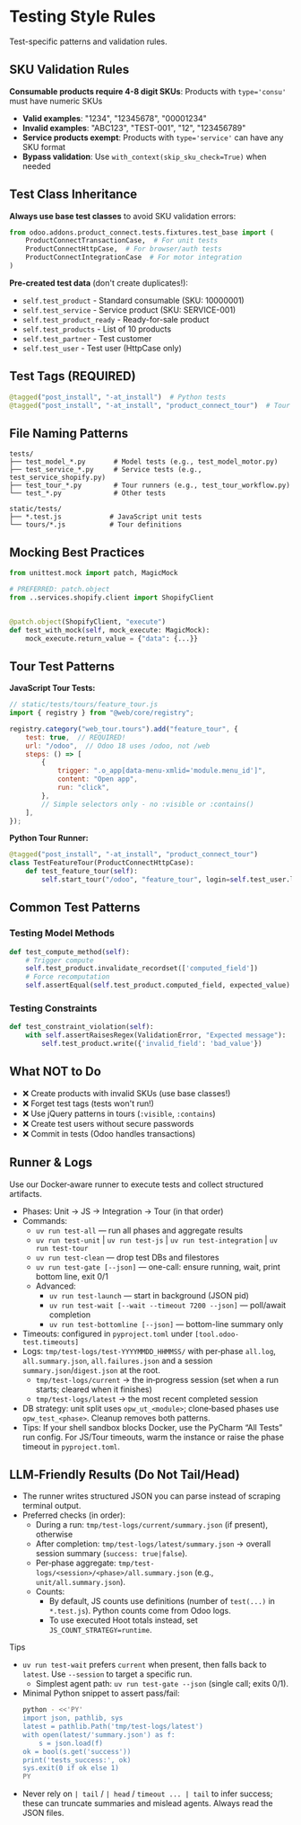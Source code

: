 # Testing Style Rules

Test-specific patterns and validation rules.

## SKU Validation Rules

**Consumable products require 4-8 digit SKUs**: Products with `type='consu'` must have numeric SKUs

- **Valid examples**: "1234", "12345678", "00001234"
- **Invalid examples**: "ABC123", "TEST-001", "12", "123456789"
- **Service products exempt**: Products with `type='service'` can have any SKU format
- **Bypass validation**: Use `with_context(skip_sku_check=True)` when needed

## Test Class Inheritance

**Always use base test classes** to avoid SKU validation errors:

```python
from odoo.addons.product_connect.tests.fixtures.test_base import (
    ProductConnectTransactionCase,  # For unit tests
    ProductConnectHttpCase,  # For browser/auth tests  
    ProductConnectIntegrationCase  # For motor integration
)
```

**Pre-created test data** (don't create duplicates!):

- `self.test_product` - Standard consumable (SKU: 10000001)
- `self.test_service` - Service product (SKU: SERVICE-001)
- `self.test_product_ready` - Ready-for-sale product
- `self.test_products` - List of 10 products
- `self.test_partner` - Test customer
- `self.test_user` - Test user (HttpCase only)

## Test Tags (REQUIRED)

```python
@tagged("post_install", "-at_install")  # Python tests
@tagged("post_install", "-at_install", "product_connect_tour")  # Tour runners
```

## File Naming Patterns

```
tests/
├── test_model_*.py       # Model tests (e.g., test_model_motor.py)
├── test_service_*.py     # Service tests (e.g., test_service_shopify.py)
├── test_tour_*.py        # Tour runners (e.g., test_tour_workflow.py)
└── test_*.py             # Other tests

static/tests/
├── *.test.js            # JavaScript unit tests
└── tours/*.js           # Tour definitions
```

## Mocking Best Practices

```python
from unittest.mock import patch, MagicMock

# PREFERRED: patch.object
from ..services.shopify.client import ShopifyClient


@patch.object(ShopifyClient, "execute")
def test_with_mock(self, mock_execute: MagicMock):
    mock_execute.return_value = {"data": {...}}
```

## Tour Test Patterns

**JavaScript Tour Tests:**

```javascript
// static/tests/tours/feature_tour.js
import { registry } from "@web/core/registry";

registry.category("web_tour.tours").add("feature_tour", {
    test: true,  // REQUIRED!
    url: "/odoo",  // Odoo 18 uses /odoo, not /web
    steps: () => [
        {
            trigger: ".o_app[data-menu-xmlid='module.menu_id']",
            content: "Open app",
            run: "click",
        },
        // Simple selectors only - no :visible or :contains()
    ],
});
```

**Python Tour Runner:**

```python
@tagged("post_install", "-at_install", "product_connect_tour")
class TestFeatureTour(ProductConnectHttpCase):
    def test_feature_tour(self):
        self.start_tour("/odoo", "feature_tour", login=self.test_user.login)
```

## Common Test Patterns

### Testing Model Methods

```python
def test_compute_method(self):
    # Trigger compute
    self.test_product.invalidate_recordset(['computed_field'])
    # Force recomputation
    self.assertEqual(self.test_product.computed_field, expected_value)
```

### Testing Constraints

```python
def test_constraint_violation(self):
    with self.assertRaisesRegex(ValidationError, "Expected message"):
        self.test_product.write({'invalid_field': 'bad_value'})
```

## What NOT to Do

- ❌ Create products with invalid SKUs (use base classes!)
- ❌ Forget test tags (tests won't run!)
- ❌ Use jQuery patterns in tours (`:visible`, `:contains`)
- ❌ Create test users without secure passwords
- ❌ Commit in tests (Odoo handles transactions)

## Runner & Logs

Use our Docker‑aware runner to execute tests and collect structured artifacts.

- Phases: Unit → JS → Integration → Tour (in that order)
- Commands:
    - `uv run test-all` — run all phases and aggregate results
    - `uv run test-unit` | `uv run test-js` | `uv run test-integration` | `uv run test-tour`
    - `uv run test-clean` — drop test DBs and filestores
    - `uv run test-gate [--json]` — one-call: ensure running, wait, print bottom line, exit 0/1
    - Advanced:
        - `uv run test-launch` — start in background (JSON pid)
        - `uv run test-wait [--wait --timeout 7200 --json]` — poll/await completion
        - `uv run test-bottomline [--json]` — bottom-line summary only
- Timeouts: configured in `pyproject.toml` under `[tool.odoo-test.timeouts]`
- Logs: `tmp/test-logs/test-YYYYMMDD_HHMMSS/` with per‑phase `all.log`, `all.summary.json`, `all.failures.json` and a
  session `summary.json`/`digest.json` at the root.
    - `tmp/test-logs/current` → the in‑progress session (set when a run starts; cleared when it finishes)
    - `tmp/test-logs/latest`  → the most recent completed session
- DB strategy: unit split uses `opw_ut_<module>`; clone‑based phases use `opw_test_<phase>`. Cleanup removes both
  patterns.
- Tips: If your shell sandbox blocks Docker, use the PyCharm “All Tests” run config. For JS/Tour timeouts, warm the
  instance or raise the phase timeout in `pyproject.toml`.

## LLM‑Friendly Results (Do Not Tail/Head)

- The runner writes structured JSON you can parse instead of scraping terminal output.
- Preferred checks (in order):
    - During a run: `tmp/test-logs/current/summary.json` (if present), otherwise
    - After completion: `tmp/test-logs/latest/summary.json` → overall session summary (`success: true|false`).
    - Per‑phase aggregate: `tmp/test-logs/<session>/<phase>/all.summary.json` (e.g., `unit/all.summary.json`).
    - Counts:
        - By default, JS counts use definitions (number of `test(...)` in `*.test.js`). Python counts come from Odoo
          logs.
        - To use executed Hoot totals instead, set `JS_COUNT_STRATEGY=runtime`.

Tips

- `uv run test-wait` prefers `current` when present, then falls back to `latest`. Use `--session` to target a specific
  run.
    - Simplest agent path: `uv run test-gate --json` (single call; exits 0/1).
- Minimal Python snippet to assert pass/fail:
  ```bash
  python - <<'PY'
  import json, pathlib, sys
  latest = pathlib.Path('tmp/test-logs/latest')
  with open(latest/'summary.json') as f:
      s = json.load(f)
  ok = bool(s.get('success'))
  print('tests_success:', ok)
  sys.exit(0 if ok else 1)
  PY
  ```
- Never rely on `| tail` / `| head` / `timeout ... | tail` to infer success; these can truncate summaries and mislead
  agents. Always read the JSON files.
